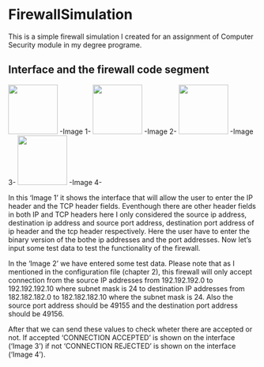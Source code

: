 # FirewallSimulation

This is a simple firewall simulation I created for an assignment of Computer Security module in my degree programe.

## Interface and the firewall code segment 

<image src = 'images/Capture.PNG' height = '100'> -Image 1- <image src = 'images/Capture1.PNG' height = '100'> -Image 2- <image src = 'images/accepted.PNG' height = '100'> -Image 3- <image src = 'images/rejected.PNG' height = '100'> -Image 4- 
  
In this ‘Image 1’ it shows the interface that will allow the user to enter the IP header and the TCP header fields. Eventhough there are other header fields in both IP and TCP headers here I only considered the source ip address, destination ip address and source port address, destination port address of ip header and the tcp header respectively. Here the user have to enter the binary version of the bothe ip addresses and the port addresses. Now let’s input some test data to test the functionality of the firewall.

In the ‘Image 2’ we have entered some test data. Please note that as I mentioned in the configuration file (chapter 2), this firewall will only accept connection from the source IP addresses from 192.192.192.0 to 192.192.192.10 where subnet mask is 24 to destination IP addresses from 182.182.182.0 to 182.182.182.10 where the subnet mask is 24. Also the source port address should be 49155 and the destination port address should be 49156.

After that we can send these values to check wheter there are accepted or not. If accepted ‘CONNECTION ACCEPTED’ is shown on the interface (‘Image 3’) if not ‘CONNECTION REJECTED’ is shown on the interface (‘Image 4’).

